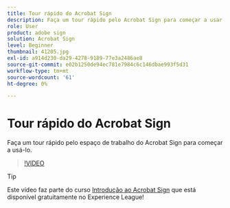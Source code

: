 ```yaml
---
title: Tour rápido do Acrobat Sign
description: Faça um tour rápido pelo Acrobat Sign para começar a usar
role: User
product: adobe sign
solution: Acrobat Sign
level: Beginner
thumbnail: 41205.jpg
exl-id: a914d230-da29-4278-9189-77e3a2486ae8
source-git-commit: e02b1250de94ec781e7984c6c146dbae993f5d31
workflow-type: tm+mt
source-wordcount: '61'
ht-degree: 0%

---
```


# Tour rápido do Acrobat Sign

Faça um tour rápido pelo espaço de trabalho do Acrobat Sign para começar a usá-lo.

>[!VIDEO](https://video.tv.adobe.com/v/41205?hidetitle=true)

>[!TIP]
>
>Este vídeo faz parte do curso [Introdução ao Acrobat Sign](https://experienceleague.adobe.com/?recommended=Sign-U-1-2020.1) que está disponível gratuitamente no Experience League!

